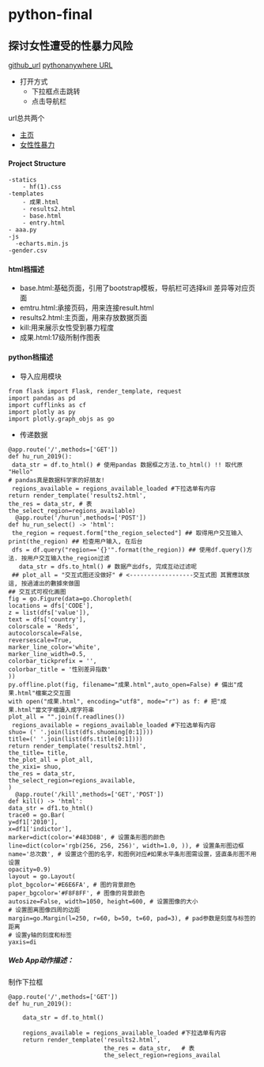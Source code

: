 # python-final
## 探讨女性遭受的性暴力风险
[github_url](https://github.com/cheyennellin/python-final)
[pythonanywhere URL](http://doublegood.pythonanywhere.com/)

* 打开方式
   * 下拉框点击跳转
   * 点击导航栏
 
url总共两个
* [主页](http://doublegood.pythonanywhere.com/)
* [女性性暴力](http://nfunm059.gitee.io/index/)

#### Project Structure
    -statics
        - hf(1).css
    -templates
        - 成果.html
		- results2.html
		- base.html
		- entry.html
    - aaa.py
    -js
      -echarts.min.js
    -gender.csv

#### html档描述
- base.html:基础页面，引用了bootstrap模板，导航栏可选择kill 差异等对应页面
- emtru.html:承接页码，用来连接result.html
- results2.html:主页面，用来存放数据页面
- kill:用来展示女性受到暴力程度
- 成果.html:17级所制作图表

#### python档描述
* 导入应用模块
```
from flask import Flask, render_template, request
import pandas as pd
import cufflinks as cf
import plotly as py
import plotly.graph_objs as go
```
* 传递数据
```
@app.route('/',methods=['GET']) 
def hu_run_2019(): 
 data_str = df.to_html() # 使用pandas 数据框之方法.to_html() !! 取代原 "Hello" 
# pandas真是数据科学家的好朋友! 
 regions_available = regions_available_loaded #下拉选单有内容 
return render_template('results2.html', 
the_res = data_str, # 表 
the_select_region=regions_available)  
  @app.route('/hurun',methods=['POST']) 
def hu_run_select() -> 'html': 
 the_region = request.form["the_region_selected"] ## 取得用户交互输入 
print(the_region) ## 检查用户输入, 在后台 
 dfs = df.query("region=='{}'".format(the_region)) ## 使用df.query()方法. 按用户交互输入the_region过滤 
   data_str = dfs.to_html() # 数据产出dfs, 完成互动过滤呢 
 ## plot_all = "交互式图还没做好" # <------------------交互式图 其實應該放這, 按過濾出的數據來做圖 
## 交互式可视化画图 
fig = go.Figure(data=go.Choropleth( 
locations = dfs['CODE'], 
z = list(dfs['value']), 
text = dfs['country'], 
colorscale = 'Reds', 
autocolorscale=False, 
reversescale=True, 
marker_line_color='white', 
marker_line_width=0.5, 
colorbar_tickprefix = '', 
colorbar_title = '性别差异指数' 
)) 
py.offline.plot(fig, filename="成果.html",auto_open=False) # 備出"成果.html"檔案之交互圖 
with open("成果.html", encoding="utf8", mode="r") as f: # 把"成果.html"當文字檔讀入成字符串 
plot_all = "".join(f.readlines()) 
 regions_available = regions_available_loaded #下拉选单有内容 
shuo= (' '.join(list(dfs.shuoming[0:1]))) 
title=(' '.join(list(dfs.title[0:1]))) 
return render_template('results2.html', 
the_title= title, 
the_plot_all = plot_all, 
the_xixi= shuo, 
the_res = data_str, 
the_select_region=regions_available, 
) 
  @app.route('/kill',methods=['GET','POST']) 
def kill() -> 'html': 
data_str = df1.to_html() 
trace0 = go.Bar( 
y=df1['2010'], 
x=df1['indictor'], 
marker=dict(color='#483D8B', # 设置条形图的颜色 
line=dict(color='rgb(256, 256, 256)', width=1.0, )), # 设置条形图边框 
name='总次数', # 设置这个图的名字，和图例对应#如果水平条形图需设置，竖直条形图不用设置 
opacity=0.9) 
layout = go.Layout( 
plot_bgcolor='#E6E6FA', # 图的背景颜色 
paper_bgcolor='#F8F8FF', # 图像的背景颜色 
autosize=False, width=1050, height=600, # 设置图像的大小 
# 设置图离图像四周的边距 
margin=go.Margin(l=250, r=60, b=50, t=60, pad=3), # pad参数是刻度与标签的距离 
# 设置y轴的刻度和标签 
yaxis=di
```

##### Web App动作描述：
制作下拉框
```
@app.route('/',methods=['GET'])
def hu_run_2019():

    data_str = df.to_html()  
    
    regions_available = regions_available_loaded #下拉选单有内容
    return render_template('results2.html',
                           the_res = data_str,   # 表
                           the_select_region=regions_availal
```




